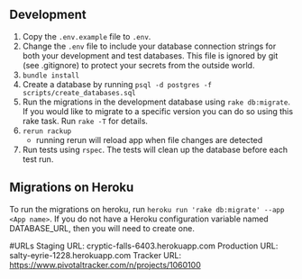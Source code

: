 ## Development
1. Copy the `.env.example` file to `.env`.
1. Change the `.env` file to include your database connection strings for both your development
and test databases. This file is ignored by git (see .gitignore) to protect your secrets
from the outside world.
1. `bundle install`
1. Create a database by running `psql -d postgres -f scripts/create_databases.sql`
1. Run the migrations in the development database using `rake db:migrate`. If you would
like to migrate to a specific version you can do so using this rake task. Run `rake -T` for
details.
1. `rerun rackup`
    * running rerun will reload app when file changes are detected
1. Run tests using `rspec`. The tests will clean up the database before each test run.

## Migrations on Heroku
To run the migrations on heroku, run `heroku run 'rake db:migrate' --app <App name>`. If you
do not have a Heroku configuration variable named DATABASE_URL, then you will need to create one.

#URLs
Staging URL: cryptic-falls-6403.herokuapp.com
Production URL: salty-eyrie-1228.herokuapp.com
Tracker URL: https://www.pivotaltracker.com/n/projects/1060100  